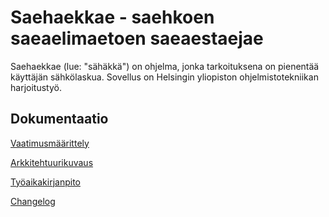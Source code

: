 # Saehaekkae - saehkoen saeaelimaetoen saeaestaejae

Saehaekkae (lue: "sähäkkä") on ohjelma, jonka tarkoituksena on pienentää
käyttäjän sähkölaskua. Sovellus on Helsingin yliopiston ohjelmistotekniikan
harjoitustyö.

## Dokumentaatio

[Vaatimusmäärittely](dokumentaatio/vaatimusmaarittely.md)

[Arkkitehtuurikuvaus](dokumentaatio/arkkitehtuuri.md)

[Työaikakirjanpito](dokumentaatio/tuntikirjanpito.md)

[Changelog](dokumentaatio/changelog.md)
